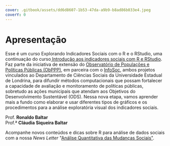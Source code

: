 ```yaml
---
cover: .gitbook/assets/dd6d8607-1b53-47da-a9b9-b8ad86b033e4.jpeg
coverY: 0
---
```


# Apresentação

Esse é um curso Explorando Indicadores Sociais com o R e o RStudio, uma continuação do curso[ Introdução aos indicadores sociais com R e RStudio](https://app.gitbook.com/o/xhLINJN7nfpA0prxJ4rN/s/c0UTZCDijknncLk8tHqZ/). Faz parte da iniciativa de extensão do [Observatório de Populações e Políticas Públicas (ObPPP)](https://populacoes.info), em parceira com o [InfoSoc](http://uel.br/projetos/infosoc), ambos projetos vinculados ao Departamento de Ciências Sociais da Universidade Estadual de Londrina, para difundir métodos computacionais que possam fortalecer a capacidade de avaliação e monitoramento de políticas públicas, sobretudo as ações municipais que atendam aos Objetivos do Desenvolvimento Sustentável (ODS). Nessa nova etapa, vamos aprender mais a fundo como elaborar e usar diferentes tipos de gráficos e os procedimentos para a análise exploratória visual dos indicadores sociais.

Prof. **Ronaldo Baltar** \
Prof.ª **Cláudia Siqueira Baltar**

Acompanhe novos conteúdos e dicas sobre R para análise de dados sociais com a nossa _News Letter_ "[Análise Quantitativa das Mudanças Sociais"](https://aqdams.substack.com/).
